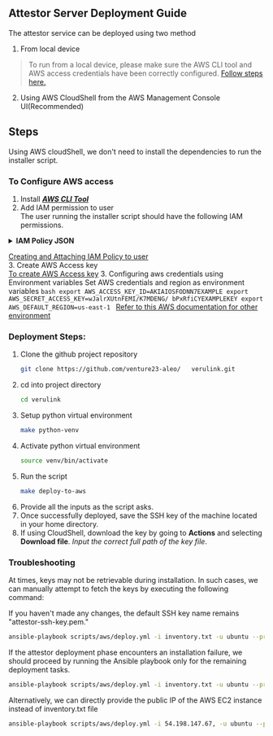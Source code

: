 ## Attestor Server Deployment Guide
The attestor service can be deployed using two method
1. From local device
> To run from a local device, please make sure the AWS CLI tool and AWS access credentials have been correctly configured. 
  [Follow steps here.](#to-configure-aws-access) 
2. Using AWS CloudShell from the AWS Management Console UI(Recommended)
## Steps

Using AWS cloudShell, we don't need to install the dependencies to run the installer script.

### To Configure AWS access
1. Install [_**AWS CLI Tool**_](https://docs.aws.amazon.com/cli/latest/userguide/getting-started-install.html)  
2. Add IAM permission to user  
The user running the installer script should have the following IAM permissions.
  <details>
  <summary><strong>IAM Policy JSON</strong></summary>

  ```json
  {
      "Version": "2012-10-17",
      "Statement": [
          {
              "Sid": "Statement1",
              "Effect": "Allow",
              "Action": [
                  "ec2:AssociateIamInstanceProfile"
              ],
              "Resource": "*"
          },
          {
              "Sid": "PolicyStatementToAllowUserToPassOneSpecificRole",
              "Effect": "Allow",
              "Action": [
                  "iam:PassRole"
              ],
              "Resource": "arn:aws:iam::714859998736:role/centralized-relay-kms"
          },
          {
              "Sid": "CentralizedRelayKmsPolicy",
              "Effect": "Allow",
              "Action": "kms:*",
              "Resource": "*"
          },
          {
              "Sid": "AllowViewAccountInfo",
              "Effect": "Allow",
              "Action": [
                  "iam:GetAccountPasswordPolicy",
                  "iam:GetAccountSummary"
              ],
              "Resource": "*"
          },
          {
              "Sid": "AllowManageOwnPasswords",
              "Effect": "Allow",
              "Action": [
                  "iam:ChangePassword",
                  "iam:GetUser"
              ],
              "Resource": "arn:aws:iam::*:user/${aws:username}"
          },
          {
              "Sid": "AllowManageOwnAccessKeys",
              "Effect": "Allow",
              "Action": [
                  "iam:CreateAccessKey",
                  "iam:DeleteAccessKey",
                  "iam:ListAccessKeys",
                  "iam:UpdateAccessKey",
                  "iam:GetAccessKeyLastUsed"
              ],
              "Resource": "arn:aws:iam::*:user/${aws:username}"
          },
          {
              "Sid": "AllowManageOwnSSHPublicKeys",
              "Effect": "Allow",
              "Action": [
                  "iam:DeleteSSHPublicKey",
                  "iam:GetSSHPublicKey",
                  "iam:ListSSHPublicKeys",
                  "iam:UpdateSSHPublicKey",
                  "iam:UploadSSHPublicKey"
              ],
              "Resource": "arn:aws:iam::*:user/${aws:username}"
          },
          {
              "Sid": "VisualEditor0",
              "Effect": "Allow",
              "Action": [
                  "iam:CreateInstanceProfile",
                  "iam:UpdateAssumeRolePolicy",
                  "iam:PutUserPermissionsBoundary",
                  "iam:AttachUserPolicy",
                  "iam:CreateRole",
                  "iam:AttachRolePolicy",
                  "iam:PutRolePolicy",
                  "iam:AddRoleToInstanceProfile",
                  "iam:CreateAccessKey",
                  "iam:CreatePolicy",
                  "iam:PassRole",
                  "iam:DetachRolePolicy",
                  "iam:AttachGroupPolicy",
                  "iam:PutUserPolicy",
                  "iam:DetachGroupPolicy",
                  "iam:CreatePolicyVersion",
                  "iam:DetachUserPolicy",
                  "iam:PutGroupPolicy",
                  "iam:SetDefaultPolicyVersion",
                  "cloudshell:*"
              ],
              "Resource": "*"
          }
      ]
  }
  ```
</details>  

[Creating and Attaching IAM Policy to user](https://docs.aws.amazon.com/IAM/latest/UserGuide/tutorial_managed-policies.html)  
3. Create AWS Access key  
    [To create AWS Access key](https://docs.aws.amazon.com/IAM/latest/UserGuide/id_credentials_access-keys.html#Using_CreateAccessKey)
3. Configuring aws credentials using Environment variables
    Set AWS credentials and region as environment variables
    ```bash
    export AWS_ACCESS_KEY_ID=AKIAIOSFODNN7EXAMPLE
    export AWS_SECRET_ACCESS_KEY=wJalrXUtnFEMI/K7MDENG/ bPxRfiCYEXAMPLEKEY
    export AWS_DEFAULT_REGION=us-east-1
    ```
    [Refer to this AWS documentation for other environment](https://docs.aws.amazon.com/cli/latest/userguide/cli-configure-envvars.html#envvars-set)

### Deployment Steps:
1. Clone the github project repository
    ```bash
    git clone https://github.com/venture23-aleo/   verulink.git
    ```
2. cd into project directory 
   ```bash
   cd verulink
   ```
3. Setup python virtual environment
    ```bash
    make python-venv
    ```
2. Activate python virtual environment
    ```bash
    source venv/bin/activate
    ```
2. Run the script
    ```bash
    make deploy-to-aws
    ```
3. Provide all the inputs as the script asks.
4. Once successfully deployed, save the SSH key of the machine located in your home directory.
5. If using CloudShell, download the key by going to **Actions** and selecting **Download file**. _Input the correct full path of the key file_.

### Troubleshooting
At times, keys may not be retrievable during installation. In such cases, we can manually attempt to fetch the keys by executing the following command:

If you haven't made any changes, the default SSH key name remains "attestor-ssh-key.pem."
```bash
ansible-playbook scripts/aws/deploy.yml -i inventory.txt -u ubuntu --private-keys=<ssh_key_name> --tags debug,retrieve_secret

```

If the attestor deployment phase encounters an installation failure, we should proceed by running the Ansible playbook only for the remaining deployment tasks.

```bash
ansible-playbook scripts/aws/deploy.yml -i inventory.txt -u ubuntu --private-key=<ssh_key_name>
```
Alternatively, we can directly provide the public IP of the AWS EC2 instance instead of inventory.txt file
```bash
ansible-playbook scripts/aws/deploy.yml -i 54.198.147.67, -u ubuntu --private-key attestor-ssh-key.pem
```


